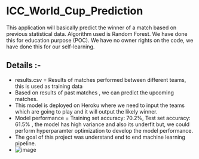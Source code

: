 # ICC_World_Cup_Prediction
This application will basically predict the winner of a match based on previous statistical data.
Algorithm used is Random Forest. We have done this for education purpose (POC). We have no owner rights on the code, we have done this for our self-learning.

## Details :- 

- results.csv = Results of matches performed between different teams, this is used as training data
- Based on results of past matches , we can predict the upcoming matches.
- This model is deployed on Heroku where we need to input the teams which are going to play and it will output the likely winner.
- Model performance = Training set accuracy:  70.2%, Test set accuracy:  61.5% , the model has high variance and also its underfit but, we could perform hyperparamter optimization to develop the model performance. 
- The goal of this project was understand end to end machine learning pipeline. 
- ![image](https://user-images.githubusercontent.com/35119744/163673880-828a47b9-4bdd-422d-8d5a-6f19bee91745.png)



